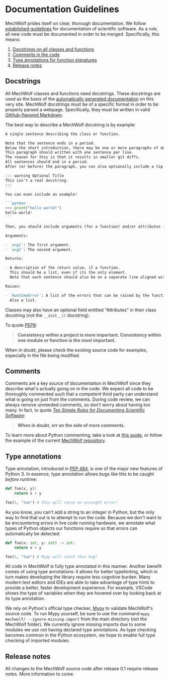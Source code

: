 # Documentation Guidelines

MechWolf prides itself on clear, thorough documentation.
We follow [established guidelines](https://doi.org/10.1371/journal.pcbi.1006561) for documentation of scientific software.
As a rule, all new code must be documented in order to be merged.
Specifically, this means:

1. [Docstrings on all classes and functions](#docstrings)
1. [Comments in the code](#comments)
1. [Type annotations for function signatures](#type-annotations)
1. [Release notes](#release-notes)

## Docstrings

All MechWolf classes and functions need docstrings.
These docstrings are used as the basis of the [automatically generated documentation](/api/overview) on this very site.
MechWolf docstrings must be of a specific format in order to be properly parsed a webpage.
Specifically, they must be written in valid [GitHub-flavored Markdown](https://guides.github.com/features/mastering-markdown/).

The best way to describe a MechWolf docstring is by example:

````md
A single sentence describing the class or function.

Note that the sentence ends in a period.
Below the short introduction, there may be one or more paragraphs of details.
This paragraph should written with one sentence per line.
The reason for this is that it results in smaller git diffs.
All sentences should end in a period.
After (or before) the paragraph, you can also optionally include a tip or warning.

::: warning Optional Title
This isn't a real docstring.
:::

You can even include an example!

```python
>>> print("hello world!")
hello world!
```

Then, you should include arguments (for a function) and/or attributes (for a class).

Arguments:

- `arg1`: The first argument.
- `arg2`: The second argument.

Returns:

- A description of the return value, if a function.
  This should be a list, even if its the only element.
  Note that each sentence should also be on a separate line aligned with the first letter of the first line.

Raises:

- `RuntimeError`: A list of the errors that can be raised by the function, if applicable.
  Also a list.
````

Classes may also have an optional field entitled "Attributes" in their class docstring (not the `__init__()` docstring).

To quote [PEP8](https://www.python.org/dev/peps/pep-0008/#a-foolish-consistency-is-the-hobgoblin-of-little-minds):

> **Consistency within a project is more important. Consistency within one module or function is the most important.**

When in doubt, please check the existing source code for examples, especially in the file being modified.

## Comments

Comments are a key source of documentation in MechWolf since they describe what's actually going on in the code.
We expect all code to be thoroughly commented such that a competent third party can understand what is going on just from the comments.
During code review, we can always remove unneeded comments, so don't worry about having too many.
In fact, to quote [_Ten Simple Rules for Documenting Scientific Software_](https://doi.org/10.1371/journal.pcbi.1006561):

> **When in doubt, err on the side of more comments.**

To learn more about Python commenting, take a look at [this guide](https://realpython.com/python-comments-guide/), or follow the example of the current [MechWolf repository](https://github.com/MechWolf/mechwolf).

## Type annotations

Type annotation, introduced in [PEP 484](https://www.python.org/dev/peps/pep-0484), is one of the major new features of Python 3.
In essence, type annotation allows bugs like this to be caught _before_ runtime:

```python
def foo(x, y):
    return x + y

foo(1, "two") # this will raise an uncaught error!
```

As you know, you can't add a string to an integer in Python, but the only way to find that out is to attempt to run the code.
Because we don't want to be encountering errors in live code running hardware, we annotate what types of Python objects our functions require so that errors can automatically be detected:

```python
def foo(x: int, y: int) -> int:
    return x + y

foo(1, "two") # Mypy will catch this bug!
```

All code in MechWolf is fully type annotated in this manner.
Another benefit comes of using type annotations: it allows for better typehinting, which in turn makes developing the library require less cognitive burden.
Many modern text editors and IDEs are able to take advantage of type hints to provide a better, faster development experience.
For example, VSCode shows the type of variables when they are hovered over by looking back at its type annotation.

We rely on Python's official type checker, [Mypy](https://github.com/python/mypy) to validate MechWolf's source code.
To run Mypy yourself, be sure to use the command `mypy mechwolf/ --ignore-missing-import` from the main directory (not the MechWolf folder).
We currently ignore missing imports due to some modules we use not having declared type annotations.
As type checking becomes common in the Python ecosystem, we hope to enable full type checking of imported modules.

## Release notes

All changes to the MechWolf source code after release 0.1 require release notes.
More information to come.
